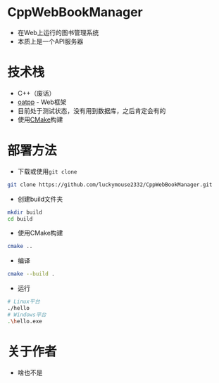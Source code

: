 # CppWebBookManager

 - 在Web上运行的图书管理系统
 - 本质上是一个API服务器

# 技术栈

 - C++（废话）
 - [oatpp](https://oatpp.io) - Web框架
 - 目前处于测试状态，没有用到数据库，之后肯定会有的
 - 使用[CMake](https://cmake.org/)构建

# 部署方法

 - 下载或使用`git clone`
```sh
git clone https://github.com/luckymouse2332/CppWebBookManager.git
```
 - 创建build文件夹
```sh
mkdir build
cd build
```
 - 使用CMake构建
```sh
cmake ..
```
 - 编译
```sh
cmake --build .
```
 - 运行
```sh
# Linux平台
./hello
# Windows平台
.\hello.exe
```

# 关于作者

 - 啥也不是
